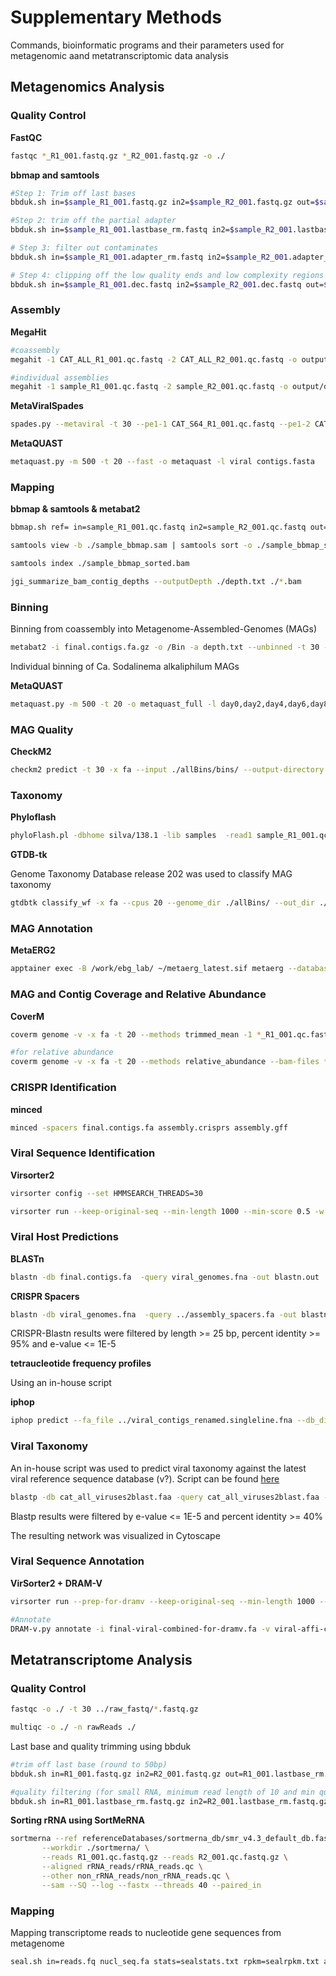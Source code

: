 # Supplementary Methods

Commands, bioinformatic programs and their parameters used for metagenomic aand metatranscriptomic data analysis

## Metagenomics Analysis

### Quality Control

**FastQC**

```bash
fastqc *_R1_001.fastq.gz *_R2_001.fastq.gz -o ./
```

**bbmap and samtools**

```bash
#Step 1: Trim off last bases
bbduk.sh in=$sample_R1_001.fastq.gz in2=$sample_R2_001.fastq.gz out=$sample_R1_001.lastbase_rm.fastq out2=$sample_R2_001.lastbase_rm.fastq ftm=5

#Step 2: trim off the partial adapter
bbduk.sh in=$sample_R1_001.lastbase_rm.fastq in2=$sample_R2_001.lastbase_rm.fastq out=$sample_R1_001.adapter_rm.fastq out2=$sample_R2_001.adapter_rm.fastq ref=~/data/Programs/Metagenomics/bbmap/resources/adapters.fa tbo tpe k=23 mink=11 hdist=1 ktrim=r

# Step 3: filter out contaminates
bbduk.sh in=$sample_R1_001.adapter_rm.fastq in2=$sample_R2_001.adapter_rm.fastq out=$sample_R1_001.dec.fastq out2=$sample_R2_001.dec.fastq outm=$sample_contaminates.fq ref=~/data/Programs/Metagenomics/bbmap/resources/phix_adapters.fa.gz k=31 hdist=1 stats=$sample_stats.txt

# Step 4: clipping off the low quality ends and low complexity regions (high entropy; AAAAAAA)
bbduk.sh in=$sample_R1_001.dec.fastq in2=$sample_R2_001.dec.fastq out=$sample_R1_001.qc.fastq out2=$sample_R2_001.qc.fastq qtrim=rl trimq=15 minlength=30 entropy=0.5
```

### Assembly

**MegaHit**

```bash
#coassembly
megahit -1 CAT_ALL_R1_001.qc.fastq -2 CAT_ALL_R2_001.qc.fastq -o output/dir

#individual assemblies
megahit -1 sample_R1_001.qc.fastq -2 sample_R2_001.qc.fastq -o output/dir/S52

```

**MetaViralSpades**

```bash
spades.py --metaviral -t 30 --pe1-1 CAT_S64_R1_001.qc.fastq --pe1-2 CAT_S64_R2_001.qc.fastq --pe2-1 CAT_S65_R1_001.qc.fastq --pe2-2 CAT_S65_R2_001.qc.fastq --pe3-1 CAT_S66_R1_001.qc.fastq --pe3-2 CAT_S66_R2_001.qc.fastq --pe4-1 CAT_S70_R1_001.qc.fastq --pe4-2 CAT_S70_R2_001.qc.fastq -o ./S64_65_66_70_viralSpades/
```

**MetaQUAST**

```bash
metaquast.py -m 500 -t 20 --fast -o metaquast -l viral contigs.fasta
```

### Mapping

**bbmap & samtools & metabat2**

```bash
bbmap.sh ref= in=sample_R1_001.qc.fastq in2=sample_R2_001.qc.fastq out=./sample_bbmap.sam covstats=./sample_bbmap_covstats.txt scafstats=./sample_bbmap_scafstats.txt threads=20 minid=0.95 ambiguous=toss

samtools view -b ./sample_bbmap.sam | samtools sort -o ./sample_bbmap_sorted.bam

samtools index ./sample_bbmap_sorted.bam

jgi_summarize_bam_contig_depths --outputDepth ./depth.txt ./*.bam
```

### Binning

Binning from coassembly into Metagenome-Assembled-Genomes (MAGs)

```bash
metabat2 -i final.contigs.fa.gz -o /Bin -a depth.txt --unbinned -t 30 -v
```

Individual binning of Ca. Sodalinema alkaliphilum MAGs

**MetaQUAST**

```bash
metaquast.py -m 500 -t 20 -o metaquast_full -l day0,day2,day4,day6,day8,day9 day0/final.contigs.fa day2/final.contigs.fa day4/final.contigs.fa day6/final.contigs.fa day8/final.contigs.fa day9/final.contigs.fa -r phormidium_ref.fasta
```

### MAG Quality

**CheckM2**

```bash
checkm2 predict -t 30 -x fa --input ./allBins/bins/ --output-directory ./Checkm2
```


### Taxonomy

**Phyloflash**

```bash
phyloFlash.pl -dbhome silva/138.1 -lib samples  -read1 sample_R1_001.qc.fastq -read2 sample_R2_001.qc.fastq -readlength 150
```

**GTDB-tk**

Genome Taxonomy Database release 202 was used to classify MAG taxonomy

```bash
gtdbtk classify_wf -x fa --cpus 20 --genome_dir ./allBins/ --out_dir ./ --pplacer_cpus 20
```

### MAG Annotation

**MetaERG2**

```bash
apptainer exec -B /work/ebg_lab/ ~/metaerg_latest.sif metaerg --database_dir /referenceDatabases/metaerg_database/ --path_to_signalp /referenceDatabases/metaerg_database/ --path_to_tmhmm /referenceDatabases/metaerg_database/ --contig_file ./allBins/ --rename_genomes --rename_contigs --cpus 40 --file_extension .fna
```

### MAG and Contig Coverage and Relative Abundance

**CoverM**

```bash
coverm genome -v -x fa -t 20 --methods trimmed_mean -1 *_R1_001.qc.fastq -2 *_R2_001.qc.fastq --genome-fasta-directory bins --bam-file-cache-directory ./coverm_bam -o out_genome_coverage.tsv

#for relative abundance
coverm genome -v -x fa -t 20 --methods relative_abundance --bam-files *.bam -s '~' -o output_relative_abundances.tsv
```

### CRISPR Identification

**minced**

```bash
minced -spacers final.contigs.fa assembly.crisprs assembly.gff
```

### Viral Sequence Identification

**Virsorter2**

```bash
virsorter config --set HMMSEARCH_THREADS=30

virsorter run --keep-original-seq --min-length 1000 --min-score 0.5 -w ./pass1 -i ../final.contigs.fa.gz --include-groups dsDNAphage,ssDNA -j 30 all
```

### Viral Host Predictions

**BLASTn**

```bash
blastn -db final.contigs.fa  -query viral_genomes.fna -out blastn.out
```

**CRISPR Spacers**

```bash
blastn -db viral_genomes.fna  -query ../assembly_spacers.fa -out blastn.out -task "blastn-short" -outfmt 6 -dust no
```
CRISPR-Blastn results were filtered by length >= 25 bp, percent identity >= 95% and e-value <= 1E-5 

**tetraucleotide frequency profiles**

Using an in-house script

**iphop**

```bash
iphop predict --fa_file ../viral_contigs_renamed.singleline.fna --db_dir /work/ebg_lab/referenceDatabases/iphop/db/ --out_dir iphop_output/
```

### Viral Taxonomy

An in-house script was used to predict viral taxonomy against the latest viral reference sequence database (v?). Script can be found [here]()

```bash
blastp -db cat_all_viruses2blast.faa -query cat_all_viruses2blast.faa -out VCproteins_refseq_selfblastp_hsp1.out -outfmt 6 -num_threads 20 -max_hsps 1
```
Blastp results were filtered by e-value <= 1E-5 and percent identity >= 40%

The resulting network was visualized in Cytoscape

### Viral Sequence Annotation

**VirSorter2 + DRAM-V**

```bash
virsorter run --prep-for-dramv --keep-original-seq --min-length 1000 --min-score 0.5 -w ./pass1 -i viral_genomes.fasta --include-groups dsDNAphage,ssDNA -j 50 all

#Annotate
DRAM-v.py annotate -i final-viral-combined-for-dramv.fa -v viral-affi-contigs-for-dramv.tab -o ./dramv/ --threads 30
```

## Metatranscriptome Analysis

### Quality Control

```bash
fastqc -o ./ -t 30 ../raw_fastq/*.fastq.gz

multiqc -o ./ -n rawReads ./
```

Last base and quality trimming using bbduk

```bash
#trim off last base (round to 50bp)
bbduk.sh in=R1_001.fastq.gz in2=R2_001.fastq.gz out=R1_001.lastbase_rm.fastq.gz out2=R2_001.lastbase_rm.fastq.gz ftm=5

#quality filtering (for small RNA, minimum read length of 10 and min quality of 15)
bbduk.sh in=R1_001.lastbase_rm.fastq.gz in2=R2_001.lastbase_rm.fastq.gz  out=R1_001.qc.fastq.gz out2=R2_001.qc.fastq.gz qtrim=rl trimq=15 minlength=10
```

**Sorting rRNA using SortMeRNA**

```bash
sortmerna --ref referenceDatabases/sortmerna_db/smr_v4.3_default_db.fasta \
       --workdir ./sortmerna/ \
       --reads R1_001.qc.fastq.gz --reads R2_001.qc.fastq.gz \
       --aligned rRNA_reads/rRNA_reads.qc \
       --other non_rRNA_reads/non_rRNA_reads.qc \
       --sam --SQ --log --fastx --threads 40 --paired_in
```

### Mapping

Mapping transcriptome reads to nucleotide gene sequences from metagenome

```bash
seal.sh in=reads.fq nucl_seq.fa stats=sealstats.txt rpkm=sealrpkm.txt ambig=random
```
